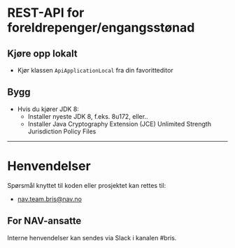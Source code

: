 # REST-API for foreldrepenger/engangsstønad

## Kjøre opp lokalt
* Kjør klassen ```ApiApplicationLocal``` fra din favoritteditor

## Bygg
* Hvis du kjører JDK 8: 
    * Installer nyeste JDK 8, f.eks. 8u172, eller..
    * Installer Java Cryptography Extension (JCE) Unlimited Strength Jurisdiction Policy Files
    
---
# Henvendelser

Spørsmål knyttet til koden eller prosjektet kan rettes til:

* nav.team.bris@nav.no

## For NAV-ansatte

Interne henvendelser kan sendes via Slack i kanalen #bris.
